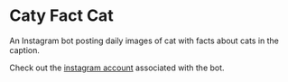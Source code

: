 # Caty Fact Cat

An Instagram bot posting daily images of cat with facts about cats in the caption.

Check out the [instagram account](https://www.instagram.com/caty_fact_cat/) associated with the bot.
